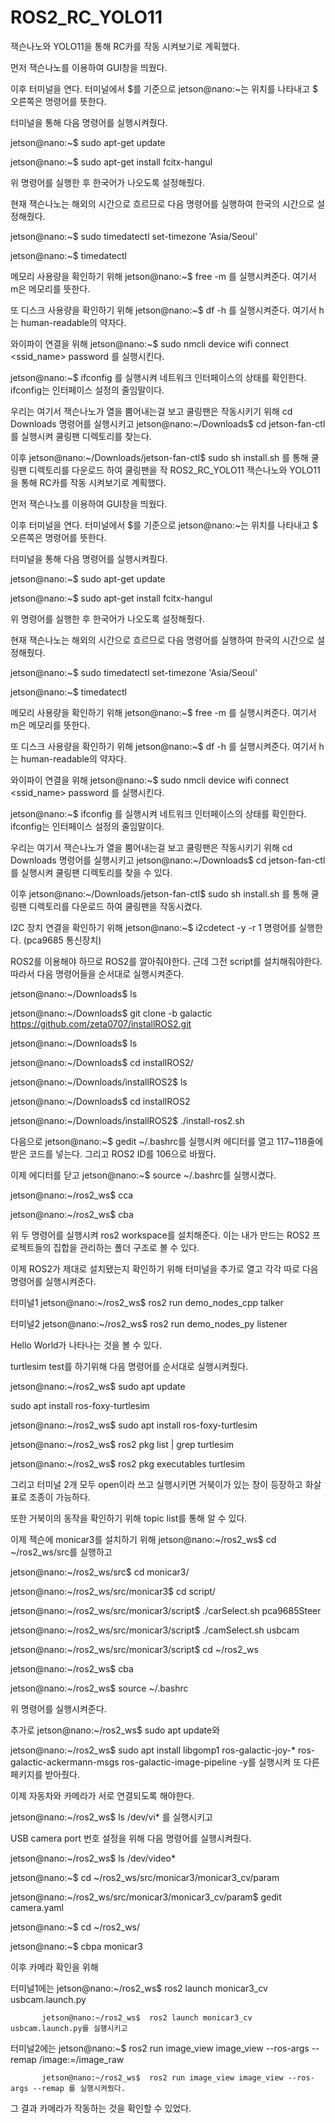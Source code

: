 # ROS2_RC_YOLO11



잭슨나노와 YOLO11을 통해 RC카를 작동 시켜보기로 계획했다.

먼저 잭슨나노를 이용하여 GUI창을 띄웠다.

이후 터미널을 연다. 터미널에서 $를 기준으로 jetson@nano:~는 위치를 나타내고 $ 오른쪽은 명령어를 뜻한다.

터미널을 통해 다음 명령어를 실행시켜줬다.

jetson@nano:~$ sudo apt-get update

jetson@nano:~$ sudo apt-get install fcitx-hangul

위 명령어를 실행한 후 한국어가 나오도록 설정해줬다.

현재 잭슨나노는 해외의 시간으로 흐르므로 다음 명령어를 실행하여 한국의 시간으로 설정해줬다.

jetson@nano:~$ sudo timedatectl set-timezone 'Asia/Seoul'

jetson@nano:~$ timedatectl

메모리 사용량을 확인하기 위해 jetson@nano:~$ free -m 를 실행시켜준다. 여기서 m은 메모리를 뜻한다.

또 디스크 사용량을 확인하기 위해 jetson@nano:~$  df -h 를 실행시켜준다. 여기서 h는 human-readable의 약자다.

와이파이 연결을 위해 jetson@nano:~$ sudo nmcli device wifi connect <ssid_name> password <password>를 실행시킨다.

jetson@nano:~$ ifconfig 를 실행시켜 네트워크 인터페이스의 상태를 확인한다. ifconfig는 인터페이스 설정의 줄임말이다.

우리는 여기서 잭슨나노가 열을 뿜어내는걸 보고 쿨링팬은 작동시키기 위해 cd Downloads 명령어를 실행시키고 jetson@nano:~/Downloads$ cd jetson-fan-ctl를 실행시켜 쿨링팬 디렉토리를 찾는다.

이후 jetson@nano:~/Downloads/jetson-fan-ctl$ sudo sh install.sh 를 통해 쿨링팬 디렉토리를 다운로드 하여 쿨링팬을 작 ROS2_RC_YOLO11
잭슨나노와 YOLO11을 통해 RC카를 작동 시켜보기로 계획했다.

먼저 잭슨나노를 이용하여 GUI창을 띄웠다.

이후 터미널을 연다. 터미널에서 $를 기준으로 jetson@nano:~는 위치를 나타내고 $ 오른쪽은 명령어를 뜻한다.

터미널을 통해 다음 명령어를 실행시켜줬다.

jetson@nano:~$ sudo apt-get update

jetson@nano:~$ sudo apt-get install fcitx-hangul

위 명령어를 실행한 후 한국어가 나오도록 설정해줬다.

현재 잭슨나노는 해외의 시간으로 흐르므로 다음 명령어를 실행하여 한국의 시간으로 설정해줬다.

jetson@nano:~$ sudo timedatectl set-timezone 'Asia/Seoul'

jetson@nano:~$ timedatectl

메모리 사용량을 확인하기 위해 jetson@nano:~$ free -m 를 실행시켜준다. 여기서 m은 메모리를 뜻한다.

또 디스크 사용량을 확인하기 위해 jetson@nano:~$  df -h 를 실행시켜준다. 여기서 h는 human-readable의 약자다.

와이파이 연결을 위해 jetson@nano:~$ sudo nmcli device wifi connect <ssid_name> password <password>를 실행시킨다.

jetson@nano:~$ ifconfig 를 실행시켜 네트워크 인터페이스의 상태를 확인한다. ifconfig는 인터페이스 설정의 줄임말이다.

우리는 여기서 잭슨나노가 열을 뿜어내는걸 보고 쿨링팬은 작동시키기 위해 cd Downloads 명령어를 실행시키고 jetson@nano:~/Downloads$ cd jetson-fan-ctl를 실행시켜 쿨링팬 디렉토리를 찾을 수 있다.

이후 jetson@nano:~/Downloads/jetson-fan-ctl$ sudo sh install.sh 를 통해 쿨링팬 디렉토리를 다운로드 하여 쿨링팬을 작동시켰다.

I2C 장치 연결을 확인하기 위해 jetson@nano:~$ i2cdetect -y -r 1 명령어를 실행한다. (pca9685 통신장치)

ROS2를 이용해야 하므로 ROS2를 깔아줘야한다. 근데 그전 script를 설치해줘야한다. 따라서 다음 명령어들을 순서대로 실행시켜준다.

jetson@nano:~/Downloads$ ls

jetson@nano:~/Downloads$ git clone -b galactic https://github.com/zeta0707/installROS2.git

jetson@nano:~/Downloads$ ls

jetson@nano:~/Downloads$ cd installROS2/

jetson@nano:~/Downloads/installROS2$ ls

jetson@nano:~/Downloads$ cd installROS2

jetson@nano:~/Downloads/installROS2$ ./install-ros2.sh

다음으로 jetson@nano:~$  gedit ~/.bashrc를 실행시켜 에디터를 열고 117~118줄에 받은 코드를 넣는다. 그리고 ROS2 ID를 106으로 바꿨다.

이제 에디터를 닫고 jetson@nano:~$ source ~/.bashrc를 실행시켰다.

jetson@nano:~/ros2_ws$ cca

jetson@nano:~/ros2_ws$ cba

위 두 명령어를 실행시켜 ros2 workspace를 설치해준다. 이는 내가 만드는 ROS2 프로젝트들의 집합을 관리하는 폴더 구조로 볼 수 있다.

이제 ROS2가 제대로 설치됐는지 확인하기 위해 터미널을 추가로 열고 각각 따로 다음 명령어를 실행시켜준다.

터미널1  jetson@nano:~/ros2_ws$ ros2 run demo_nodes_cpp talker

터미널2  jetson@nano:~/ros2_ws$ ros2 run demo_nodes_py listener

Hello World가 나타나는 것을 볼 수 있다.

turtlesim test를 하기위해 다음 명령어를 순서대로 실행시켜줬다.

jetson@nano:~/ros2_ws$ sudo apt update

sudo apt install ros-foxy-turtlesim

jetson@nano:~/ros2_ws$ sudo apt install ros-foxy-turtlesim

jetson@nano:~/ros2_ws$ ros2 pkg list | grep turtlesim

jetson@nano:~/ros2_ws$ ros2 pkg executables turtlesim

그리고 터미널 2개 모두 open이라 쓰고 실행시키면 거북이가 있는 창이 등장하고 화살표로 조종이 가능하다.

또한 거북이의 동작을 확인하기 위해 topic list를 통해 알 수 있다.

이제 젝슨에 monicar3를 설치하기 위해 jetson@nano:~/ros2_ws$  cd ~/ros2_ws/src를 실행하고

jetson@nano:~/ros2_ws/src$ cd monicar3/

jetson@nano:~/ros2_ws/src/monicar3$ cd script/

jetson@nano:~/ros2_ws/src/monicar3/script$ ./carSelect.sh pca9685Steer

jetson@nano:~/ros2_ws/src/monicar3/script$  ./camSelect.sh usbcam

jetson@nano:~/ros2_ws/src/monicar3/script$  cd ~/ros2_ws

jetson@nano:~/ros2_ws$ cba

jetson@nano:~/ros2_ws$ source ~/.bashrc

위 명령어를 실행시켜준다.

추가로 jetson@nano:~/ros2_ws$ sudo apt update와

jetson@nano:~/ros2_ws$ sudo apt install libgomp1 ros-galactic-joy-* ros-galactic-ackermann-msgs ros-galactic-image-pipeline -y를 실행시켜 또 다른 페키지를 받아줬다.

이제 자동차와 카메라가 서로 연결되도록 해야한다.

 jetson@nano:~/ros2_ws$ ls /dev/vi* 를 실행시키고

USB camera port 번호 설정을 위해 다음 명령어를 실행시켜줬다.

jetson@nano:~/ros2_ws$ ls /dev/video*

jetson@nano:~$ cd ~/ros2_ws/src/monicar3/monicar3_cv/param

jetson@nano:~/ros2_ws/src/monicar3/monicar3_cv/param$ gedit camera.yaml

jetson@nano:~$ cd ~/ros2_ws/

jetson@nano:~$ cbpa monicar3

이후 카메라 확인을 위해

터미널1에는 jetson@nano:~/ros2_ws$ ros2 launch monicar3_cv usbcam.launch.py

           jetson@nano:~/ros2_ws$  ros2 launch monicar3_cv usbcam.launch.py를 실행시키고

터미널2에는 jetson@nano:~$ ros2 run image_view image_view --ros-args --remap /image:=/image_raw

           jetson@nano:~/ros2_ws$  ros2 run image_view image_view --ros-args --remap 를 실행시켜줬다.

그 결과 카메라가 작동하는 것을 확인할 수 있었다.
